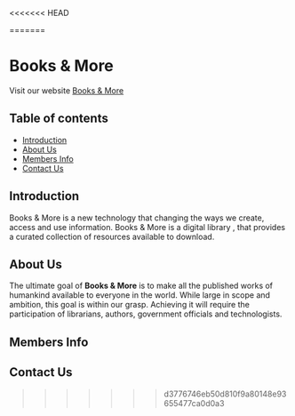 <<<<<<< HEAD



=======
# Books & More

Visit our website [Books & More](https://webahead7.github.io/Online-Library/)

## Table of contents
* [Introduction](#introduction)
* [About Us](#about-us)
* [Members Info](#members-info)
* [Contact Us](#contact-us)

## Introduction
Books & More is a new technology that changing the ways we create, access and use information. Books & More is a digital library , that provides a curated collection of resources available to download.

## About Us

 The ultimate goal of <strong>Books & More</strong> is to make all the published works of humankind available
 to everyone in the world. While large in scope and ambition, this goal is within our grasp. Achieving it will
 require the participation of librarians, authors, government officials and technologists.




## Members Info



## Contact Us
>>>>>>> d3776746eb50d810f9a80148e93655477ca0d0a3


